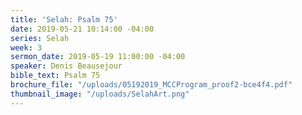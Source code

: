 ```yaml
---
title: 'Selah: Psalm 75'
date: 2019-05-21 10:14:00 -04:00
series: Selah
week: 3
sermon_date: 2019-05-19 11:00:00 -04:00
speaker: Denis Beausejour
bible_text: Psalm 75
brochure_file: "/uploads/05192019_MCCProgram_proof2-bce4f4.pdf"
thumbnail_image: "/uploads/SelahArt.png"
---
```


